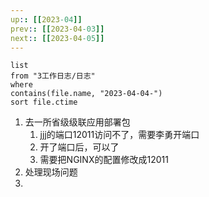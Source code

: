 ```yaml
---
up:: [[2023-04]]
prev:: [[2023-04-03]]
next:: [[2023-04-05]]
---
```


```dataview
list
from "3工作日志/日志"
where
contains(file.name, "2023-04-04-")
sort file.ctime
```
1. 去一所省级级联应用部署包
	1. jjj的端口12011访问不了，需要李勇开端口
	2. 开了端口后，可以了
	3. 需要把NGINX的配置修改成12011
2. 处理现场问题
3. 